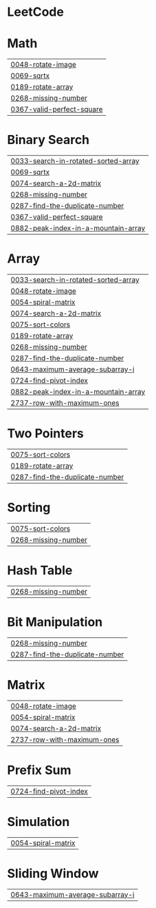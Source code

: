 # LeetCode


# Math
|  |
| ------- |
| [0048-rotate-image](https://github.com/divyanshece/LeetCode/tree/master/0048-rotate-image) |
| [0069-sqrtx](https://github.com/divyanshece/LeetCode/tree/master/0069-sqrtx) |
| [0189-rotate-array](https://github.com/divyanshece/LeetCode/tree/master/0189-rotate-array) |
| [0268-missing-number](https://github.com/divyanshece/LeetCode/tree/master/0268-missing-number) |
| [0367-valid-perfect-square](https://github.com/divyanshece/LeetCode/tree/master/0367-valid-perfect-square) |
# Binary Search
|  |
| ------- |
| [0033-search-in-rotated-sorted-array](https://github.com/divyanshece/LeetCode/tree/master/0033-search-in-rotated-sorted-array) |
| [0069-sqrtx](https://github.com/divyanshece/LeetCode/tree/master/0069-sqrtx) |
| [0074-search-a-2d-matrix](https://github.com/divyanshece/LeetCode/tree/master/0074-search-a-2d-matrix) |
| [0268-missing-number](https://github.com/divyanshece/LeetCode/tree/master/0268-missing-number) |
| [0287-find-the-duplicate-number](https://github.com/divyanshece/LeetCode/tree/master/0287-find-the-duplicate-number) |
| [0367-valid-perfect-square](https://github.com/divyanshece/LeetCode/tree/master/0367-valid-perfect-square) |
| [0882-peak-index-in-a-mountain-array](https://github.com/divyanshece/LeetCode/tree/master/0882-peak-index-in-a-mountain-array) |
# Array
|  |
| ------- |
| [0033-search-in-rotated-sorted-array](https://github.com/divyanshece/LeetCode/tree/master/0033-search-in-rotated-sorted-array) |
| [0048-rotate-image](https://github.com/divyanshece/LeetCode/tree/master/0048-rotate-image) |
| [0054-spiral-matrix](https://github.com/divyanshece/LeetCode/tree/master/0054-spiral-matrix) |
| [0074-search-a-2d-matrix](https://github.com/divyanshece/LeetCode/tree/master/0074-search-a-2d-matrix) |
| [0075-sort-colors](https://github.com/divyanshece/LeetCode/tree/master/0075-sort-colors) |
| [0189-rotate-array](https://github.com/divyanshece/LeetCode/tree/master/0189-rotate-array) |
| [0268-missing-number](https://github.com/divyanshece/LeetCode/tree/master/0268-missing-number) |
| [0287-find-the-duplicate-number](https://github.com/divyanshece/LeetCode/tree/master/0287-find-the-duplicate-number) |
| [0643-maximum-average-subarray-i](https://github.com/divyanshece/LeetCode/tree/master/0643-maximum-average-subarray-i) |
| [0724-find-pivot-index](https://github.com/divyanshece/LeetCode/tree/master/0724-find-pivot-index) |
| [0882-peak-index-in-a-mountain-array](https://github.com/divyanshece/LeetCode/tree/master/0882-peak-index-in-a-mountain-array) |
| [2737-row-with-maximum-ones](https://github.com/divyanshece/LeetCode/tree/master/2737-row-with-maximum-ones) |
# Two Pointers
|  |
| ------- |
| [0075-sort-colors](https://github.com/divyanshece/LeetCode/tree/master/0075-sort-colors) |
| [0189-rotate-array](https://github.com/divyanshece/LeetCode/tree/master/0189-rotate-array) |
| [0287-find-the-duplicate-number](https://github.com/divyanshece/LeetCode/tree/master/0287-find-the-duplicate-number) |
# Sorting
|  |
| ------- |
| [0075-sort-colors](https://github.com/divyanshece/LeetCode/tree/master/0075-sort-colors) |
| [0268-missing-number](https://github.com/divyanshece/LeetCode/tree/master/0268-missing-number) |
# Hash Table
|  |
| ------- |
| [0268-missing-number](https://github.com/divyanshece/LeetCode/tree/master/0268-missing-number) |
# Bit Manipulation
|  |
| ------- |
| [0268-missing-number](https://github.com/divyanshece/LeetCode/tree/master/0268-missing-number) |
| [0287-find-the-duplicate-number](https://github.com/divyanshece/LeetCode/tree/master/0287-find-the-duplicate-number) |
# Matrix
|  |
| ------- |
| [0048-rotate-image](https://github.com/divyanshece/LeetCode/tree/master/0048-rotate-image) |
| [0054-spiral-matrix](https://github.com/divyanshece/LeetCode/tree/master/0054-spiral-matrix) |
| [0074-search-a-2d-matrix](https://github.com/divyanshece/LeetCode/tree/master/0074-search-a-2d-matrix) |
| [2737-row-with-maximum-ones](https://github.com/divyanshece/LeetCode/tree/master/2737-row-with-maximum-ones) |
# Prefix Sum
|  |
| ------- |
| [0724-find-pivot-index](https://github.com/divyanshece/LeetCode/tree/master/0724-find-pivot-index) |
# Simulation
|  |
| ------- |
| [0054-spiral-matrix](https://github.com/divyanshece/LeetCode/tree/master/0054-spiral-matrix) |
# Sliding Window
|  |
| ------- |
| [0643-maximum-average-subarray-i](https://github.com/divyanshece/LeetCode/tree/master/0643-maximum-average-subarray-i) |